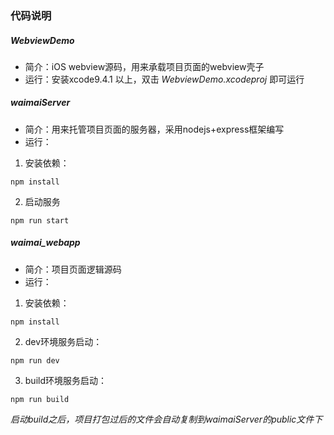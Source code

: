 ### 代码说明
##### WebviewDemo
* 简介：iOS webview源码，用来承载项目页面的webview壳子
* 运行：安装xcode9.4.1 以上，双击 *WebviewDemo.xcodeproj* 即可运行


##### waimaiServer
* 简介：用来托管项目页面的服务器，采用nodejs+express框架编写
* 运行：


1. 安装依赖：
```
npm install
```


2. 启动服务
```
npm run start
```


##### waimai_webapp
* 简介：项目页面逻辑源码
* 运行：


1. 安装依赖：
```
npm install
```


2. dev环境服务启动：
```
npm run dev
```

3. build环境服务启动：
```
npm run build
```
*启动build之后，项目打包过后的文件会自动复制到waimaiServer的public文件下*